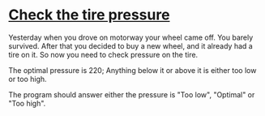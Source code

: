 # [Check the tire pressure](https://www.codewars.com/kata/check-the-tire-pressure "https://www.codewars.com/kata/56e1bae4f693fe1f8e000cd8")

Yesterday when you drove on motorway your wheel came off. You barely survived. After that you decided to buy a new wheel, and it already had a tire on it. So now you need to check pressure on the tire.

The optimal pressure is 220; Anything below it or above it is either too low or too high.

The program should answer either the pressure is "Too low", "Optimal" or "Too high".